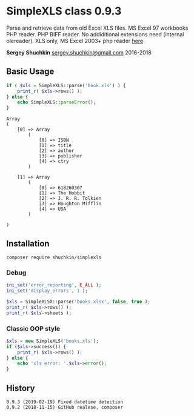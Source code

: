 # SimpleXLS class 0.9.3

Parse and retrieve data from old Excel XLS files. MS Excel 97 workbooks PHP reader. PHP BIFF reader. No addiditional extensions need (internal olereader). XLS only, MS Excel 2003+ php reader [here](https://github.com/shuchkin/simplexlsx)  

**Sergey Shuchkin** <sergey.shuchkin@gmail.com> 2016-2018<br/>

## Basic Usage
```php
if ( $xls = SimpleXLS::parse('book.xls') ) {
	print_r( $xls->rows() );
} else {
	echo SimpleXLS::parseError();
}
```
```
Array
(
    [0] => Array
        (
            [0] => ISBN
            [1] => title
            [2] => author
            [3] => publisher
            [4] => ctry
        )

    [1] => Array
        (
            [0] => 618260307
            [1] => The Hobbit
            [2] => J. R. R. Tolkien
            [3] => Houghton Mifflin
            [4] => USA
        )

)
```
## Installation
```
composer require shuchkin/simplexls
```

### Debug
```php
ini_set('error_reporting', E_ALL );
ini_set('display_errors', 1 );

$xls = SimpleXLSX::parse('books.xlsx', false, true );
print_r( $xls->rows() );
print_r( $xls->sheets );

```
### Classic OOP style 
```php
$xls = new SimpleXLS('books.xls');
if ($xls->success()) {
	print_r( $xls->rows() );
} else {
	echo 'xls error: '.$xls->error();
}
```
	
## History
```
0.9.3 (2019-02-19) Fixed datetime detection
0.9.2 (2018-11-15) GitHub realese, composer
```